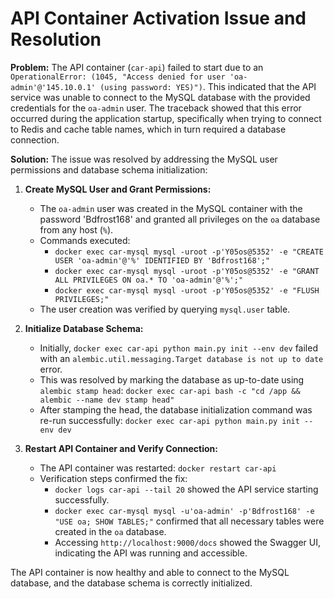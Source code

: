 # API Container Activation Issue and Resolution

**Problem:**
The API container (`car-api`) failed to start due to an `OperationalError: (1045, "Access denied for user 'oa-admin'@'145.10.0.1' (using password: YES)")`. This indicated that the API service was unable to connect to the MySQL database with the provided credentials for the `oa-admin` user. The traceback showed that this error occurred during the application startup, specifically when trying to connect to Redis and cache table names, which in turn required a database connection.

**Solution:**
The issue was resolved by addressing the MySQL user permissions and database schema initialization:

1.  **Create MySQL User and Grant Permissions:**
    *   The `oa-admin` user was created in the MySQL container with the password 'Bdfrost168' and granted all privileges on the `oa` database from any host (`%`).
    *   Commands executed:
        *   `docker exec car-mysql mysql -uroot -p'Y05os@5352' -e "CREATE USER 'oa-admin'@'%' IDENTIFIED BY 'Bdfrost168';"`
        *   `docker exec car-mysql mysql -uroot -p'Y05os@5352' -e "GRANT ALL PRIVILEGES ON oa.* TO 'oa-admin'@'%';"`
        *   `docker exec car-mysql mysql -uroot -p'Y05os@5352' -e "FLUSH PRIVILEGES;"`
    *   The user creation was verified by querying `mysql.user` table.

2.  **Initialize Database Schema:**
    *   Initially, `docker exec car-api python main.py init --env dev` failed with an `alembic.util.messaging.Target database is not up to date` error.
    *   This was resolved by marking the database as up-to-date using `alembic stamp head`:
        `docker exec car-api bash -c "cd /app && alembic --name dev stamp head"`
    *   After stamping the head, the database initialization command was re-run successfully:
        `docker exec car-api python main.py init --env dev`

3.  **Restart API Container and Verify Connection:**
    *   The API container was restarted: `docker restart car-api`
    *   Verification steps confirmed the fix:
        *   `docker logs car-api --tail 20` showed the API service starting successfully.
        *   `docker exec car-mysql mysql -u'oa-admin' -p'Bdfrost168' -e "USE oa; SHOW TABLES;"` confirmed that all necessary tables were created in the `oa` database.
        *   Accessing `http://localhost:9000/docs` showed the Swagger UI, indicating the API was running and accessible.

The API container is now healthy and able to connect to the MySQL database, and the database schema is correctly initialized.
